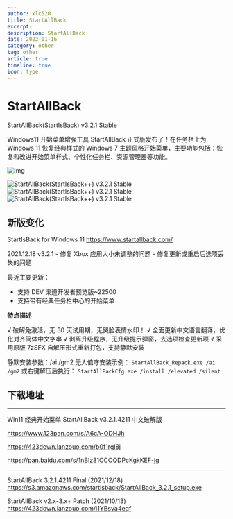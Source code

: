 ```yaml
---
author: xlc520
title: StartAllBack
excerpt: 
description: StartAllBack
date: 2022-01-16
category: other
tag: other
article: true
timeline: true
icon: type
---
```


# StartAllBack

StartAllBack(StartIsBack) v3.2.1 Stable

Windows11 开始菜单增强工具 StartAllBack 正式版发布了！在任务栏上为 Windows 11 恢复经典样式的 Windows
7 主题风格开始菜单，主要功能包括：恢复和改进开始菜单样式、个性化任务栏、资源管理器等功能。

![img](https://bitbucket.org/xlc520/blogasset/raw/main/images2/2021101417221273.png)

![StartAllBack(StartIsBack++) v3.2.1 Stable](https://bitbucket.org/xlc520/blogasset/raw/main/images2/2021101417221337.png)
![StartAllBack(StartIsBack++) v3.2.1 Stable](https://bitbucket.org/xlc520/blogasset/raw/main/images2/2021101417221672.png)
![StartAllBack(StartIsBack++) v3.2.1 Stable](https://bitbucket.org/xlc520/blogasset/raw/main/images2/2021101417221711.png)

## 新版变化

StartIsBack for Windows 11
<https://www.startallback.com/>

2021.12.18 v3.2.1
\- 修复 Xbox 应用大小未调整的问题
\- 修复更新或重启后选项丢失的问题

最近主要更新：

- 支持 DEV 渠道开发者预览版~22500
- 支持带有经典任务栏中心的开始菜单

**特点描述**

√ 破解免激活，无 30 天试用期，无哭脸表情水印！
√ 全面更新中文语言翻译，优化对齐简体中文字串
√ 剥离升级程序，无升级提示弹窗，去选项检查更新项
√ 采用原版 7zSFX 自解压形式重新打包，支持静默安装

静默安装参数：/ai /gm2
无人值守安装示例：
`StartAllBack_Repack.exe /ai /gm2`
或右键解压后执行：
`StartAllBackCfg.exe /install /elevated /silent`

## 下载地址

------

Win11 经典开始菜单 StartAllBack v3.2.1.4211 中文破解版

<https://www.123pan.com/s/A6cA-ODHJh>

<https://423down.lanzouo.com/b0f1rgl8j>

<https://pan.baidu.com/s/1nBlz81CCOQDPcKgkKEF-jg>

------

StartAllBack 3.2.1.4211 Final (2021/12/18)
<https://s3.amazonaws.com/startisback/StartAllBack_3.2.1_setup.exe>

StartAllBack v2.x-3.x+ Patch (2021/10/13)
<https://423down.lanzouo.com/i1YBsva4eqf>
